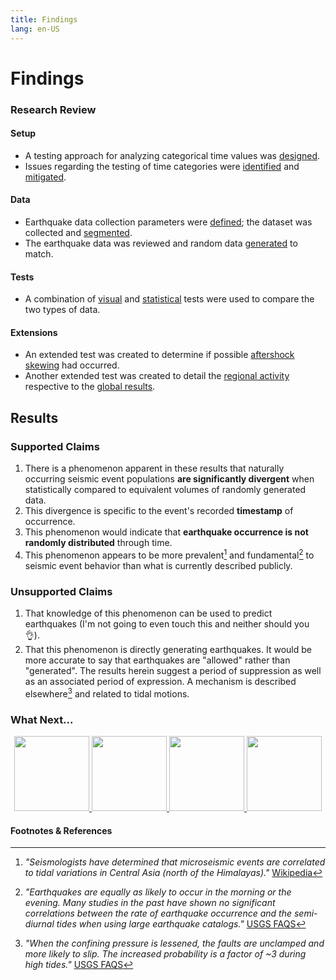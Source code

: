 ```yaml
---
title: Findings
lang: en-US
---
```


# Findings
### Research Review
#### Setup
- A testing approach for analyzing categorical time values was [designed](../setup/testing-the-test.md).
- Issues regarding the testing of time categories were [identified](../setup/time-issues.md) and [mitigated](../setup/the-marker.md).
#### Data
- Earthquake data collection parameters were [defined](../data/seismic-event-collection.md); the dataset was collected and [segmented](../data/seismic-event-collection.md#population-samples).
- The earthquake data was reviewed and random data [generated](../data/random-data-generation.md) to match.
#### Tests
- A combination of [visual](../tests/unscaled-overlay.md) and [statistical](../tests/standard-deviation-months.md) tests were used to compare the two types of data.
#### Extensions
- An extended test was created to determine if possible [aftershock skewing](../extension/m4-anomaly.md) had occurred.
- Another extended test was created to detail the [regional activity](../extension/by-hour.md) respective to the [global results](../tests/scaled-hour-graphs.md).

## Results
### Supported Claims
1) There is a phenomenon apparent in these results that naturally occurring seismic event populations **are significantly divergent** when statistically compared to equivalent volumes of randomly generated data.
2) This divergence is specific to the event's recorded **timestamp** of occurrence.
3) This phenomenon would indicate that **earthquake occurrence is not randomly distributed** through time.
4) This phenomenon appears to be more prevalent[^first] and fundamental[^second] to seismic event behavior than what is currently described publicly.

### Unsupported Claims

1) That knowledge of this phenomenon can be used to predict earthquakes (I'm not going to even touch this and neither should you :ok_hand:).
2) That this phenomenon is directly generating earthquakes. It would be more accurate to say that earthquakes are "allowed" rather than "generated". The results herein suggest a period of suppression as well as an associated period of expression. A mechanism is described elsewhere[^third] and related to tidal motions.


### What Next...
<p align="center">
    <a href="https://quake.works">
        <img src="https://craton.sfo2.cdn.digitaloceanspaces.com/media/img/branding/btn-web.svg" width="120px">
    </a>
    <a href="https://twitter.com/quakeyeager">
        <img src="https://craton.sfo2.cdn.digitaloceanspaces.com/media/img/branding/btn-twitter.svg" width="120px">
    </a>
    <a href="https://github.com/jakeYeager">
        <img src="https://craton.sfo2.cdn.digitaloceanspaces.com/media/img/branding/btn-github.svg" width="120px">
    </a>
    <a href="https://paypal.me/quakeyeager?locale.x=en_US">
        <img src="https://craton.sfo2.cdn.digitaloceanspaces.com/media/img/branding/btn-paypal.svg" width="120px">
    </a>
</p>

#### Footnotes & References

[^first]: _"Seismologists have determined that microseismic events are correlated to tidal variations in Central Asia (north of the Himalayas)."_ [Wikipedia](https://en.wikipedia.org/wiki/Earth_tide#Effects)
[^second]: _"Earthquakes are equally as likely to occur in the morning or the evening. Many studies in the past have shown no significant correlations between the rate of earthquake occurrence and the semi-diurnal tides when using large earthquake catalogs."_ [USGS FAQS](https://www.usgs.gov/faqs/can-position-moon-or-planets-affect-seismicity-are-there-more-earthquakes-morningin-eveningat-a?qt-news_science_products=0#qt-news_science_products)
[^third]: _"When the confining pressure is lessened, the faults are unclamped and more likely to slip. The increased probability is a factor of ~3 during high tides."_ [USGS FAQS](https://www.usgs.gov/faqs/can-position-moon-or-planets-affect-seismicity-are-there-more-earthquakes-morningin-eveningat-a?qt-news_science_products=0#qt-news_science_products)
